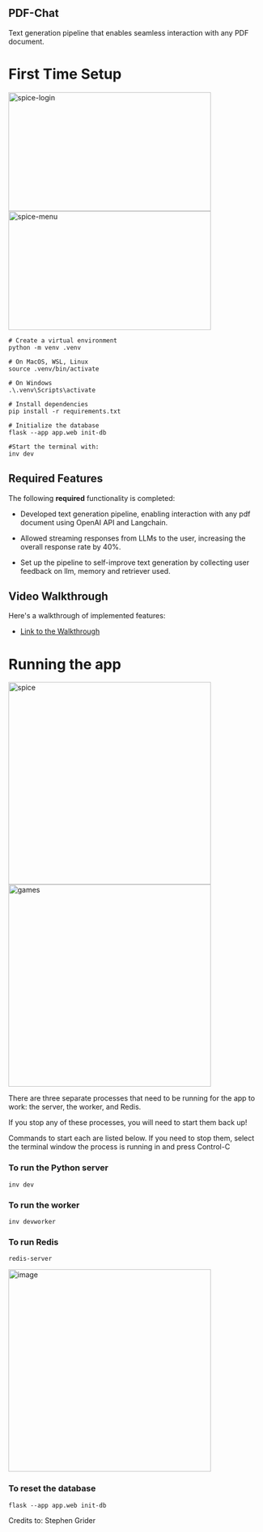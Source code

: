 ## PDF-Chat

Text generation pipeline that enables seamless interaction with any PDF document.

# First Time Setup
<img width="400"  height="235" alt="spice-login" src="https://github.com/akhmadmamirov/pdf-chat/assets/105142060/28bc1ff1-bfe4-4fb9-8bad-e3d94284c488">
<img width="400"  height="235" alt="spice-menu" src="https://github.com/akhmadmamirov/pdf-chat/assets/105142060/de1fb34c-56f0-434c-a5db-0352832f2639">

```
# Create a virtual environment
python -m venv .venv

# On MacOS, WSL, Linux
source .venv/bin/activate

# On Windows
.\.venv\Scripts\activate

# Install dependencies
pip install -r requirements.txt

# Initialize the database
flask --app app.web init-db

#Start the terminal with:
inv dev
```
## Required Features

The following **required** functionality is completed:

* Developed text generation pipeline, enabling interaction with any pdf document using OpenAI API and Langchain.

* Allowed streaming responses from LLMs to the user, increasing the overall response rate by 40%.

* Set up the pipeline to self-improve text generation by collecting user feedback on llm, memory and retriever used.


## Video Walkthrough

Here's a walkthrough of implemented features:
* <a href="https://youtu.be/k66s5DFDwTw?feature=shared" target="_blank">Link to the Walkthrough</a>

# Running the app
<img width="400" alt="spice" src="https://github.com/akhmadmamirov/pdf-chat/assets/105142060/b7625d08-406b-442a-a7b2-1a3f0a22685a">
<img width="400" alt="games" src="https://github.com/akhmadmamirov/pdf-chat/assets/105142060/167fff8b-112d-4fd9-ab35-9df260c0982b">

There are three separate processes that need to be running for the app to work: the server, the worker, and Redis.

If you stop any of these processes, you will need to start them back up!

Commands to start each are listed below. If you need to stop them, select the terminal window the process is running in and press Control-C

### To run the Python server

```
inv dev
```

### To run the worker

```
inv devworker
```

### To run Redis

```
redis-server
```
<img width="400" alt="image" src="https://github.com/akhmadmamirov/pdf-chat/assets/105142060/ae7ffdec-3f7a-41df-b03f-24871214b6c9">


### To reset the database

```
flask --app app.web init-db
```

Credits to: Stephen Grider
